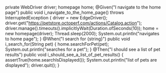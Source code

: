 private WebDriver driver;
	homepage home;
	@Given("I navigate to the home page")
	public void i_navigate_to_the_home_page() throws InterruptedException {
		driver = new EdgeDriver();
		driver.get("https://petstore.octoperf.com/actions/Catalog.action");
		driver.manage().timeouts().implicitlyWait(Duration.ofSeconds(10));
		home = new homepage(driver);
	    Thread.sleep(2000);
	    System.out.println("navigates to home page");
	}
	@When("I search for {string}")
	public void i_search_for(String pet) {
		home.searchForPet(pet);
		System.out.println("searches for a pet");
	}
	@Then("I should see a list of pet results")
	public void i_should_see_a_list_of_pet_results() {
		assertTrue(home.searchIsDisplayed());
		System.out.println("list of pets are displayed");
		driver.quit();
	}
